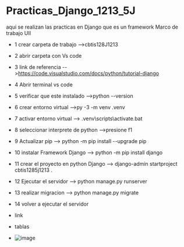 # Practicas_Django_1213_5J
aqui se realizan las practicas en Django que es un framework Marco de trabajo UII
- 1 crear carpeta de trabajo   -->cbtis128J1213
- 2 abrir carpeta con Vs code
- 3 link de referencia -->https://code.visualstudio.com/docs/python/tutorial-django
- 4 Abrir terminal vs code
- 5 verificar que este instalado -->python --version
- 6 crear entorno virtual -->py -3 -m venv .venv
- 7 activar entorno virtual --> .venv\scripts\activate.bat
- 8 seleccionar interprete de python  -->presione f1
- 9 Actualizar pip --> python -m pip install --upgrade pip
- 10 instalar Framework Django --> python -m pip install django
- 11 crear el proyecto en python Django --> django-admin startproject cbtis1285j1213 .
- 12 Ejecutar el servidor --> python manage.py runserver
- 13 realizar migracion --> python manage.py migrate
- 14 volver a ejecutar el servidor

- link

- tablas
- ![image](https://github.com/user-attachments/assets/10afd9a4-025a-489f-824a-14e3d9df8424)

